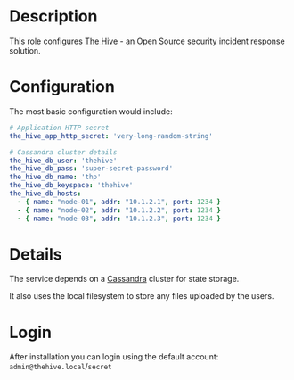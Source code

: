 # Description

This role configures [The Hive](https://thehive-project.org/) - an Open Source security incident response solution.

# Configuration

The most basic configuration would include:
```yaml
# Application HTTP secret
the_hive_app_http_secret: 'very-long-random-string'

# Cassandra cluster details
the_hive_db_user: 'thehive'
the_hive_db_pass: 'super-secret-password'
the_hive_db_name: 'thp'
the_hive_db_keyspace: 'thehive'
the_hive_db_hosts:
  - { name: "node-01", addr: "10.1.2.1", port: 1234 }
  - { name: "node-02", addr: "10.1.2.2", port: 1234 }
  - { name: "node-03", addr: "10.1.2.3", port: 1234 }
```

# Details

The service depends on a [Cassandra](https://cassandra.apache.org/) cluster for state storage.

It also uses the local filesystem to store any files uploaded by the users.

# Login

After installation you can login using the default account: `admin@thehive.local`/`secret`
